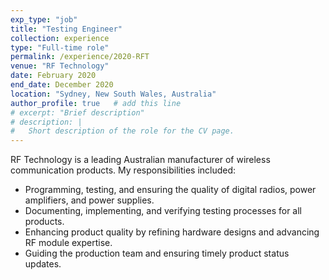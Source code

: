 ```yaml
---
exp_type: "job"
title: "Testing Engineer"
collection: experience
type: "Full-time role"
permalink: /experience/2020-RFT
venue: "RF Technology"
date: February 2020
end_date: December 2020
location: "Sydney, New South Wales, Australia"
author_profile: true   # add this line
# excerpt: "Brief description"
# description: |
#   Short description of the role for the CV page.
---
```


RF Technology is a leading Australian manufacturer of wireless communication products. My responsibilities included:

- Programming, testing, and ensuring the quality of digital radios, power amplifiers, and power supplies.
- Documenting, implementing, and verifying testing processes for all products.
- Enhancing product quality by refining hardware designs and advancing RF module expertise.
- Guiding the production team and ensuring timely product status updates.
